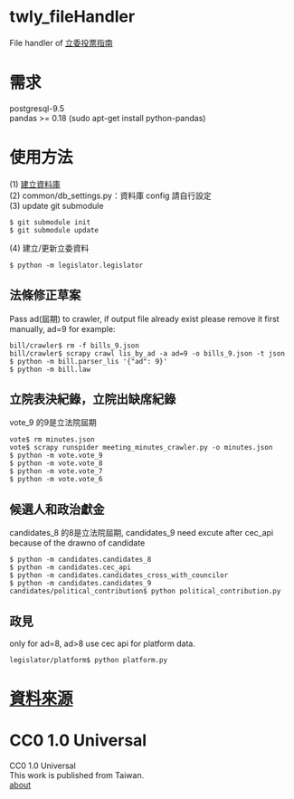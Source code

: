 twly_fileHandler
==========

File handler of [立委投票指南](http://vote.ly.g0v.tw/)     

需求
======
postgresql-9.5      
pandas >= 0.18 (sudo apt-get install python-pandas)

使用方法
======
(1) [建立資料庫](https://github.com/g0v/twly-voter-guide#restore-data-into-database)       
(2) common/db_settings.py：資料庫 config 請自行設定		
(3) update git submodule
```
$ git submodule init
$ git submodule update
```
(4) 建立/更新立委資料
```
$ python -m legislator.legislator
```

## 法條修正草案
Pass ad(屆期) to crawler, if output file already exist please remove it first manually, ad=9 for example:
```
bill/crawler$ rm -f bills_9.json	
bill/crawler$ scrapy crawl lis_by_ad -a ad=9 -o bills_9.json -t json	
$ python -m bill.parser_lis	'{"ad": 9}'	
$ python -m bill.law
```

## 立院表決紀錄，立院出缺席紀錄
vote_9 的9是立法院屆期

```
vote$ rm minutes.json
vote$ scrapy runspider meeting_minutes_crawler.py -o minutes.json
$ python -m vote.vote_9
$ python -m vote.vote_8
$ python -m vote.vote_7
$ python -m vote.vote_6
```

## 候選人和政治獻金
candidates_8 的8是立法院屆期, candidates_9 need excute after cec_api because of the drawno of candidate
```
$ python -m candidates.candidates_8
$ python -m candidates.cec_api
$ python -m candidates.candidates_cross_with_councilor
$ python -m candidates.candidates_9
candidates/political_contribution$ python political_contribution.py
```

## 政見
only for ad=8, ad>8 use cec api for platform data.
```
legislator/platform$ python platform.py
```

[資料來源](http://vote.ly.g0v.tw/reference/)
======

CC0 1.0 Universal
=================
CC0 1.0 Universal       
This work is published from Taiwan.      
[about](http://vote.ly.g0v.tw/about/)
